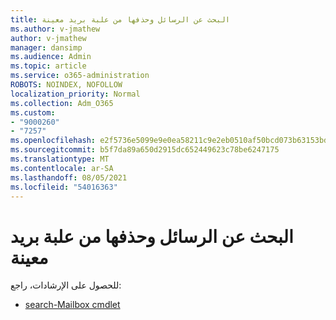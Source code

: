 ```yaml
---
title: البحث عن الرسائل وحذفها من علبة بريد معينة
ms.author: v-jmathew
author: v-jmathew
manager: dansimp
ms.audience: Admin
ms.topic: article
ms.service: o365-administration
ROBOTS: NOINDEX, NOFOLLOW
localization_priority: Normal
ms.collection: Adm_O365
ms.custom:
- "9000260"
- "7257"
ms.openlocfilehash: e2f5736e5099e9e0ea58211c9e2eb0510af50bcd073b63153bd13eca1266c318
ms.sourcegitcommit: b5f7da89a650d2915dc652449623c78be6247175
ms.translationtype: MT
ms.contentlocale: ar-SA
ms.lasthandoff: 08/05/2021
ms.locfileid: "54016363"
---
```

# <a name="search-and-delete-messages-from-a-specific-mailbox"></a>البحث عن الرسائل وحذفها من علبة بريد معينة

للحصول على الإرشادات، راجع:

* [search-Mailbox cmdlet](https://docs.microsoft.com/powershell/module/exchange/mailboxes/search-mailbox)
